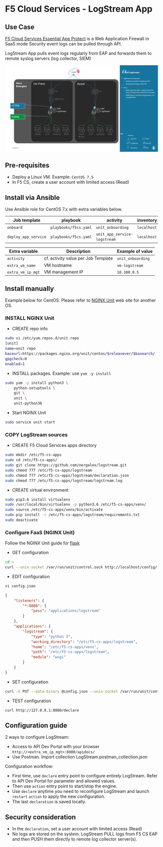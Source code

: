 # F5 Cloud Services - LogStream App
## Use Case
[F5 Cloud Services Essential App Protect](https://clouddocs.f5.com/cloud-services/latest/f5-cloud-services-Essential.App.Protect-About.html) is a Web Application Firewall in SaaS mode
Security event logs can be pulled through API.

LogStream App pulls event logs regularly from EAP and forwards them to remote syslog servers (log collector, SIEM)

![alt text][logstream_schema]

[logstream_schema]: https://github.com/nergalex/logstream/blob/master/image/EAP_LogStream.png "logstream_schema"

## Pre-requisites
* Deploy a Linux VM. Example: `CentOS 7.5`
* In F5 CS, create a user account with limited access (Read)

## Install via Ansible
Use Ansible role for CentOS 7.x with extra variables below.

| Job template  | playbook      | activity      | inventory     | limit         | credential   |
| ------------- | ------------- | ------------- | ------------- | ------------- |------------- |
| `onboard`  | `playbooks/f5cs.yaml`    | `unit_onboarding`    | `localhost`  | `localhost` | `my_vm_credential` |
| `deploy_app_service`  | `playbooks/f5cs.yaml`    | `unit_app_service-logstream`    | `localhost`  | `localhost` | `my_vm_credential` |

| Extra variable| Description | Example of value      |
| ------------- | ------------- | ------------- |
| `activity` | cf. activity value per Job Template | `unit_onboarding` |
| `extra_vm_name` | VM hostname | `vm-logstream` |
| `extra_vm_ip_mgt` | VM management IP | `10.100.0.5` |

## Install manually
Example below for CentOS.
Please refer to [NGINX Unit](https://unit.nginx.org/installation/#centos) web site for another OS.

### INSTALL NGINX Unit
* CREATE repo info
```bash
sudo vi /etc/yum.repos.d/unit.repo
[unit]
name=unit repo
baseurl=https://packages.nginx.org/unit/centos/$releasever/$basearch/
gpgcheck=0
enabled=1
```
* INSTALL packages. Example: use `yum -y install`
```bash
sudo yum -y install python3 \
    python-setuptools \
    git \
    unit \
    unit-python36
```
* Start NGINX Unit
```bash
sudo service unit start
```

### COPY LogStream sources
* CREATE F5 Cloud Services apps directory
```bash
sudo mkdir /etc/f5-cs-apps
sudo cd /etc/f5-cs-apps/
sudo git clone https://github.com/nergalex/logstream.git
sudo chmod 777 /etc/f5-cs-apps/logstream
sudo chmod 777 /etc/f5-cs-apps/logstream/declaration.json
sudo chmod 777 /etc/f5-cs-apps/logstream/logstream.log
```
* CREATE virtual environment
```bash
sudo pip3.6 install virtualenv
sudo /usr/local/bin/virtualenv -p python3.6 /etc/f5-cs-apps/venv/
sudo source /etc/f5-cs-apps/venv/bin/activate
sudo pip install -r /etc/f5-cs-apps/logstream/requirements.txt
sudo deactivate
```

### Configure FaaS (NGINX Unit)
Follow the NGINX Unit guide for [flask](https://unit.nginx.org/howto/flask/)
* GET configuration
```bash
cd ~
curl --unix-socket /var/run/unit/control.sock http://localhost/config/ > config.json
```
* EDIT configuration
```bash
vi config.json
```
```json
{
    "listeners": {
        "*:8080": {
            "pass": "applications/logstream"
        }
    },
    "applications": {
        "logstream": {
            "type": "python 3",
            "working_directory": "/etc/f5-cs-apps/logstream",
            "home": "/etc/f5-cs-apps/venv",
            "path": "/etc/f5-cs-apps/logstream",
            "module": "wsgi"
        }
    }
}
```
* SET configuration
```bash
curl -X PUT --data-binary @config.json --unix-socket /var/run/unit/control.sock http://localhost/config
```
* TEST configuration
```bash
curl http://127.0.0.1:8080/declare
```

## Configuration guide
2 ways to configure LogStream:
* Access to API Dev Portal with your browser `http://<extra_vm_ip_mgt>:8080/apidocs/`
* Use Postman. Import collection LogStream.postman_collection.json

Configuration workflow:
* First time, use `declare` entry point to configure entirely LogStream. Refer to API Dev Portal for parameter and allowed values.
* Then use `action` entry point to start/stop the engine.
* Use `declare` anytime you need to reconfigure LogStream and launch `restart` `action` to apply the new configuration.
* The last `declaration` is saved locally.

## Security consideration
* In the `declaration`, set a user account with limited access (Read)
* No logs are stored on the system. LogStream PULL logs from F5 CS EAP and then PUSH them directly to remote log collector server(s).





